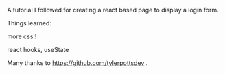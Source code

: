 A tutorial I followed for creating a react based page to display a login form.

Things learned: 

more css!!

react hooks, useState

Many thanks to https://github.com/tylerpottsdev .
